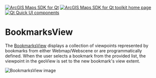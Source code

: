 [![ArcGIS Maps SDK for Qt](https://img.shields.io/badge/ArcGIS%20Maps%20SDK%20for%20Qt-0b5394)](https://developers.arcgis.com/qt/) [![ArcGIS Maps SDK for Qt toolkit home page](https://img.shields.io/badge/ArcGIS%20Maps%20SDK%20for%20Qt%20toolkit%20home%20page-ea4d13)](https://github.com/Esri/arcgis-maps-sdk-toolkit-qt) [![Qt Quick UI components](https://img.shields.io/badge/Qt%20Qt%20Quick%20UI%20components-ea4d13)](../../toolkitcpp/)

# BookmarksView

The [BookmarksView](https://developers.arcgis.com/qt/toolkit/api-reference/qml-bookmarksview.html) displays a collection of viewpoints represented by bookmarks from either Webmap/Webscene or are programmatically defined. When the user selects a bookmark from the provided list, the viewpoint in the geoView is set to the new bookmark's view extent.

![BookmarksView image](https://developers.arcgis.com/qt/toolkit/api-reference/images/bookmarksView.gif)
